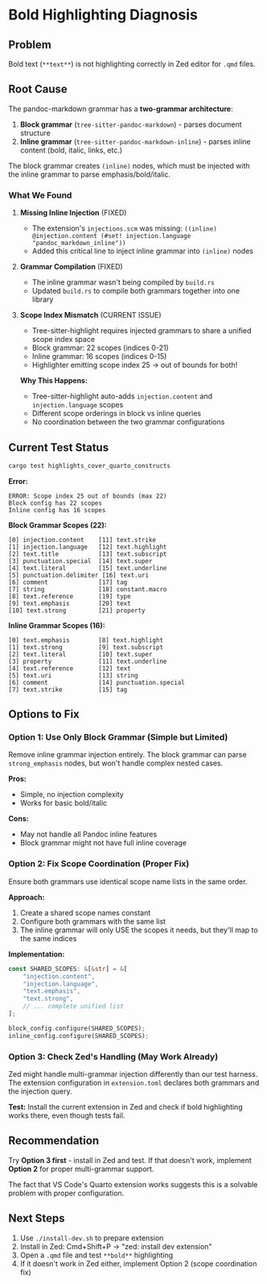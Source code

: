 # Bold Highlighting Diagnosis

## Problem
Bold text (`**text**`) is not highlighting correctly in Zed editor for `.qmd` files.

## Root Cause
The pandoc-markdown grammar has a **two-grammar architecture**:
1. **Block grammar** (`tree-sitter-pandoc-markdown`) - parses document structure
2. **Inline grammar** (`tree-sitter-pandoc-markdown-inline`) - parses inline content (bold, italic, links, etc.)

The block grammar creates `(inline)` nodes, which must be injected with the inline grammar to parse emphasis/bold/italic.

### What We Found

1. **Missing Inline Injection** (FIXED)
   - The extension's `injections.scm` was missing: `((inline) @injection.content (#set! injection.language "pandoc_markdown_inline"))`
   - Added this critical line to inject inline grammar into `(inline)` nodes

2. **Grammar Compilation** (FIXED)
   - The inline grammar wasn't being compiled by `build.rs`
   - Updated `build.rs` to compile both grammars together into one library

3. **Scope Index Mismatch** (CURRENT ISSUE)
   - Tree-sitter-highlight requires injected grammars to share a unified scope index space
   - Block grammar: 22 scopes (indices 0-21)
   - Inline grammar: 16 scopes (indices 0-15)
   - Highlighter emitting scope index 25 → out of bounds for both!

   **Why This Happens:**
   - Tree-sitter-highlight auto-adds `injection.content` and `injection.language` scopes
   - Different scope orderings in block vs inline queries
   - No coordination between the two grammar configurations

## Current Test Status

```bash
cargo test highlights_cover_quarto_constructs
```

**Error:**
```
ERROR: Scope index 25 out of bounds (max 22)
Block config has 22 scopes
Inline config has 16 scopes
```

**Block Grammar Scopes (22):**
```
[0] injection.content    [11] text.strike
[1] injection.language   [12] text.highlight
[2] text.title           [13] text.subscript
[3] punctuation.special  [14] text.super
[4] text.literal         [15] text.underline
[5] punctuation.delimiter [16] text.uri
[6] comment              [17] tag
[7] string               [18] constant.macro
[8] text.reference       [19] type
[9] text.emphasis        [20] text
[10] text.strong         [21] property
```

**Inline Grammar Scopes (16):**
```
[0] text.emphasis        [8] text.highlight
[1] text.strong          [9] text.subscript
[2] text.literal         [10] text.super
[3] property             [11] text.underline
[4] text.reference       [12] text
[5] text.uri             [13] string
[6] comment              [14] punctuation.special
[7] text.strike          [15] tag
```

## Options to Fix

### Option 1: Use Only Block Grammar (Simple but Limited)
Remove inline grammar injection entirely. The block grammar can parse `strong_emphasis` nodes, but won't handle complex nested cases.

**Pros:**
- Simple, no injection complexity
- Works for basic bold/italic

**Cons:**
- May not handle all Pandoc inline features
- Block grammar might not have full inline coverage

### Option 2: Fix Scope Coordination (Proper Fix)
Ensure both grammars use identical scope name lists in the same order.

**Approach:**
1. Create a shared scope names constant
2. Configure both grammars with the same list
3. The inline grammar will only USE the scopes it needs, but they'll map to the same indices

**Implementation:**
```rust
const SHARED_SCOPES: &[&str] = &[
    "injection.content",
    "injection.language",
    "text.emphasis",
    "text.strong",
    // ... complete unified list
];

block_config.configure(SHARED_SCOPES);
inline_config.configure(SHARED_SCOPES);
```

### Option 3: Check Zed's Handling (May Work Already)
Zed might handle multi-grammar injection differently than our test harness. The extension configuration in `extension.toml` declares both grammars and the injection query.

**Test:** Install the current extension in Zed and check if bold highlighting works there, even though tests fail.

## Recommendation

Try **Option 3 first** - install in Zed and test. If that doesn't work, implement **Option 2** for proper multi-grammar support.

The fact that VS Code's Quarto extension works suggests this is a solvable problem with proper configuration.

## Next Steps

1. Use `./install-dev.sh` to prepare extension
2. Install in Zed: Cmd+Shift+P → "zed: install dev extension"
3. Open a `.qmd` file and test `**bold**` highlighting
4. If it doesn't work in Zed either, implement Option 2 (scope coordination fix)
